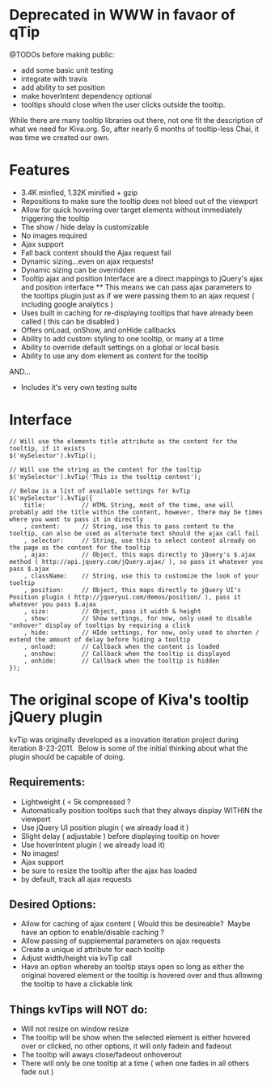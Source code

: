 # Deprecated in WWW in favaor of qTip

@TODOs before making public:

- add some basic unit testing
- integrate with travis
- add ability to set position
- make hoverIntent dependency optional
- tooltips should close when the user clicks outside the tooltip.


While there are many tooltip libraries out there, not one fit the description of what we need for Kiva.org.  So, after nearly 6 months of tooltip-less Chai, it was time we created our own.

# Features
* 3.4K minfied, 1.32K minified + gzip
* Repositions to make sure the tooltip does not bleed out of the viewport
* Allow for quick hovering over target elements without immediately triggering the tooltip
* The show / hide delay is customizable
* No images required
* Ajax support
* Fall back content should the Ajax request fail
* Dynamic sizing...even on ajax requests!
* Dynamic sizing can be overridden 
* Tooltip ajax and position Interface are a direct mappings to jQuery's ajax and position interface
**	This means we can pass ajax parameters to the tooltips plugin just as if we were passing them to an ajax request ( including google analytics )
* Uses built in caching for re-displaying tooltips that have already been called ( this can be disabled )
* Offers onLoad, onShow, and onHide callbacks
* Ability to add custom styling to one tooltip, or many at a time
* Ability to override default settings on a global or local basis
* Ability to use any dom element as content for the tooltip 

AND...
* Includes it's very own testing suite

# Interface
```
// Will use the elements title attribute as the content for the tooltip, if it exists
$('mySelector').kvTip();

// Will use the string as the content for the tooltip
$('mySelector').kvTip('This is the tooltip content'); 

// Below is a list of available settings for kvTip
$('mySelector').kvTip({
	title:			// HTML String, most of the time, one will probably add the title within the content, however, there may be times where you want to pass it in directly
	, content:		// String, use this to pass content to the tooltip, can also be used as alternate text should the ajax call fail
	, selector:		// String, use this to select content already on the page as the content for the tooltip
	, ajax:			// Object, this maps directly to jQuery's $.ajax method ( http://api.jquery.com/jQuery.ajax/ ), so pass it whatever you pass $.ajax
	, className:	// String, use this to customize the look of your tooltip
	, position:		// Object, this maps directly to jQuery UI's Position plugin ( http://jqueryui.com/demos/position/ ), pass it whatever you pass $.ajax 
	, size:			// Object, pass it width & height
	, show:			// Show settings, for now, only used to disable "onhover" display of tooltips by requiring a click
	, hide:			// HIde settings, for now, only used to shorten / extend the amount of delay before hiding a tooltip
	, onload:		// Callback when the content is loaded
	, onshow:		// Callback when the tooltip is displayed
	, onhide:		// Callback when the tooltip is hidden
});
```

# The original scope of Kiva's tooltip jQuery plugin
kvTip was originally developed as a inovation iteration project during iteration 8-23-2011.  Below is some of the initial thinking about what the plugin should be capable of doing.

## Requirements:
* Lightweight ( < 5k compressed ? 
* Automatically position tooltips such that they always display WITHIN the viewport
* Use jQuery UI position plugin ( we already load it )
* Slight delay ( adjustable ) before displaying tooltip on hover
* Use hoverIntent plugin ( we already load it)
* No images! 
* Ajax support
* be sure to resize the tooltip after the ajax has loaded
* by default, track all ajax requests

## Desired Options:
* Allow for caching of ajax content ( Would this be desireable?  Maybe have an option to enable/disable caching ?
* Allow passing of supplemental parameters on ajax requests  
* Create a unique id attribute for each tooltip
* Adjust width/height via kvTip call
* Have an option whereby an tooltip stays open so long as either the original hovered element or the tooltip is hovered over and thus allowing the tooltip to have a clickable link

## Things kvTips will NOT do:
* Will not resize on window resize
* The tooltip will be show when the selected element is either hovered over or clicked, no other options, it will only fadein and fadeout
* The tooltip will aways close/fadeout onhoverout
* There will only be one tooltip at a time ( when one fades in all others fade out )
